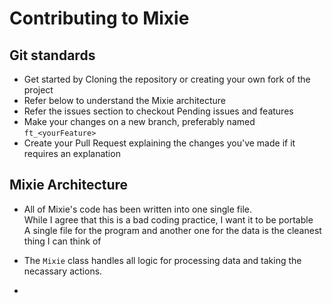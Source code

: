 # Contributing to Mixie

## Git standards

* Get started by Cloning the repository or creating your own fork of the project  
* Refer below to understand the Mixie architecture  
* Refer the issues section to checkout Pending issues and features  
* Make your changes on a new branch, preferably named `ft_<yourFeature>`  
* Create your Pull Request explaining the changes you've made if it requires an explanation

## Mixie Architecture

* All of Mixie's code has been written into one single file.  
  While I agree that this is a bad coding practice, I want it to be portable  
  A single file for the program and another one for the data is the cleanest thing I can think of  

* The `Mixie` class handles all logic for processing data and taking the necassary actions.  
* 